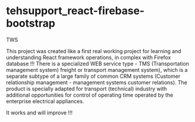 # tehsupport_react-firebase-bootstrap
TWS

This project was created like a first real working project
for learning and understanding React framework operations, 
in complex with Firefox database !!! 
There is a specialized WEB service type -
                 TMS (Transportation management system)
                 freight or transport management system), which is
                 a separate subtype of a large family of common CRM systems
                 (Customer relationship management - management systems
                 customer relations). The product is specially adapted for
                 transport (technical) industry with additional opportunities for
                 control of operating time operated by the enterprise
                 electrical appliances.
                 
It works and will improve !!!
